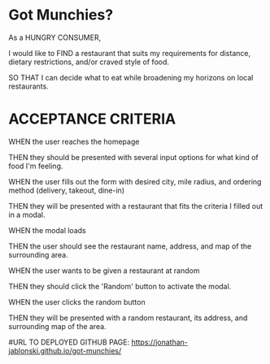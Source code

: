 # Got Munchies?

As a HUNGRY CONSUMER,

I would like to FIND a restaurant that suits my requirements for distance, dietary restrictions, and/or craved style of food.

SO THAT I can decide what to eat while broadening my horizons on local restaurants.


# ACCEPTANCE CRITERIA

WHEN the user reaches the homepage

THEN they should be presented with several input options for what kind of food I'm feeling.

WHEN the user fills out the form with desired city, mile radius, and ordering method (delivery, takeout, dine-in)

THEN they will be presented with a restaurant that fits the criteria I filled out in a modal.

WHEN the modal loads

THEN the user should see the restaurant name, address, and map of the surrounding area.

WHEN the user wants to be given a restaurant at random

THEN they should click the 'Random' button to activate the modal.

WHEN the user clicks the random button

THEN they will be presented with a random restaurant, its address, and surrounding map of the area.


#URL TO DEPLOYED GITHUB PAGE:
https://jonathan-jablonski.github.io/got-munchies/
